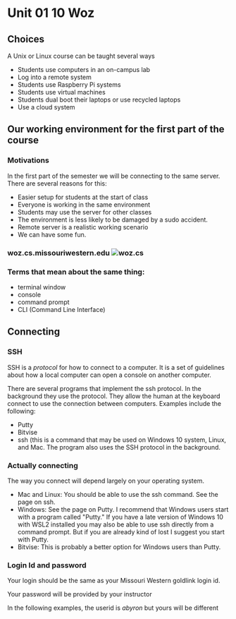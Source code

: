 # Unit 01 10 Woz


## Choices

A Unix or Linux course can be taught several ways

* Students use computers in an on-campus lab
* Log into a remote system
* Students use Raspberry Pi systems
* Students use virtual machines
* Students dual boot their laptops or use recycled laptops
* Use a cloud system

## Our working environment for the first part of the course

### Motivations

In the first part of the semester we will be connecting to the same server.  
There are several reasons for this:

* Easier setup for students at the start of class
* Everyone is working in the same environment
* Students may use the server for other classes
* The environment is less likely to be damaged by a sudo accident.
* Remote server is a realistic working scenario
* We can have some fun.

### woz.cs.missouriwestern.edu ![woz.cs](images/turing.jpg)

### Terms that mean about the same thing:  

* terminal window 
* console 
* command prompt 
* CLI (Command Line Interface)

## Connecting

### SSH

SSH is a *protocol* for how to connect to a computer.  It is a set of guidelines about how a local computer can open a console on another computer.  

There are several programs that implement the ssh protocol.  In the background they use the protocol.  They allow the human at the keyboard connect to use the connection between computers.  Examples include the following:

* Putty
* Bitvise
* ssh (this is a command that may be used on Windows 10 system, Linux, and Mac.  The program also uses the SSH protocol in the background.

### Actually connecting

The way you connect will depend largely on your operating system.

* Mac and Linux:  You should be able to use the ssh command.  See the page on ssh.
* Windows: See the page on Putty.  I recommend that Windows users start with a program called "Putty."  If you have a late version of Windows 10 with WSL2 installed you may also be able to use ssh directly from a command prompt.  But if you are already kind of lost I suggest you start with Putty.
* Bitvise:  This is probably a better option for Windows users than Putty.

### Login Id and password

Your login should be the same as your Missouri Western goldlink login id.

Your password will be provided by your instructor

In the following examples, the userid is *abyron* but yours will be different
